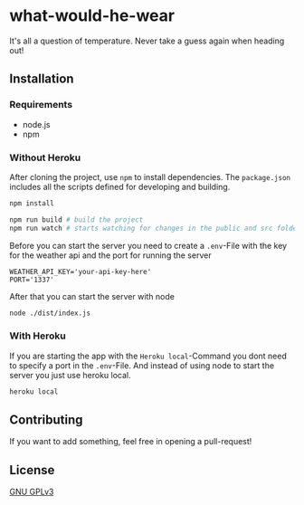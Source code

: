 # what-would-he-wear
It's all a question of temperature. Never take a guess again when heading out!

## Installation

### Requirements

* node.js
* npm

### Without Heroku

After cloning the project, use `npm` to install dependencies. The `package.json` includes all the scripts defined for developing and building.

```bash
npm install

npm run build # build the project
npm run watch # starts watching for changes in the public and src folders
```

Before you can start the server you need to create a `.env`-File with the key for the weather api and the port for running the server

```
WEATHER_API_KEY='your-api-key-here'
PORT='1337'
```

After that you can start the server with node

```bash
node ./dist/index.js
```

### With Heroku

If you are starting the app with the `Heroku local`-Command you dont need to specify a port in the `.env`-File.
And instead of using node to start the server you just use heroku local.

```bash
heroku local
```

## Contributing

If you want to add something, feel free in opening a pull-request!

## License

[GNU GPLv3](https://choosealicense.com/licenses/gpl-3.0/)
